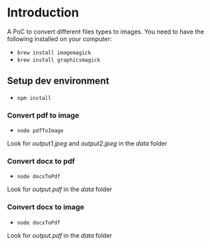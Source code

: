 # Introduction
A PoC to convert different files types to images.
You need to have the following installed on your computer:
- `brew install imagemagick`
- `brew install graphicsmagick`

## Setup dev environment
- `npm install`


### Convert pdf to image
- `node pdfToImage`

Look for *output1.jpeg* and *output2.jpeg* in the *data* folder

### Convert docx to pdf
- `node docxToPdf`

Look for *output.pdf* in the *data* folder

### Convert docx to image
- `node docxToPdf`

Look for *output.pdf* in the *data* folder